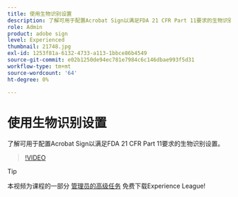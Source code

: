 ```yaml
---
title: 使用生物识别设置
description: 了解可用于配置Acrobat Sign以满足FDA 21 CFR Part 11要求的生物识别设置
role: Admin
product: adobe sign
level: Experienced
thumbnail: 21748.jpg
exl-id: 1253f81a-6132-4733-a113-1bbce86b4549
source-git-commit: e02b1250de94ec781e7984c6c146dbae993f5d31
workflow-type: tm+mt
source-wordcount: '64'
ht-degree: 0%

---
```


# 使用生物识别设置

了解可用于配置Acrobat Sign以满足FDA 21 CFR Part 11要求的生物识别设置。

>[!VIDEO](https://video.tv.adobe.com/v/21748?hidetitle=true)

>[!TIP]
>
>本视频为课程的一部分 [管理员的高级任务](https://experienceleague.adobe.com/?recommended=Sign-A-1-2020.1) 免费下载Experience League!
